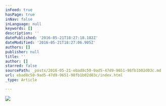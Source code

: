 ```yaml
---
inFeed: true
hasPage: true
inNav: false
inLanguage: null
keywords: []
description: ''
datePublished: '2016-05-21T18:27:18.182Z'
dateModified: '2016-05-21T18:27:06.905Z'
authors: []
publisher: null
title: ''
author: []
starred: false
sourcePath: _posts/2016-05-21-ebad8c50-9ad5-47d9-9651-98fb1b02d03c.md
url: ebad8c50-9ad5-47d9-9651-98fb1b02d03c/index.html
_type: Article

---
```

![](https://the-grid-user-content.s3-us-west-2.amazonaws.com/cfa1d398-74bc-49d7-8951-e254eff45b73.gif)